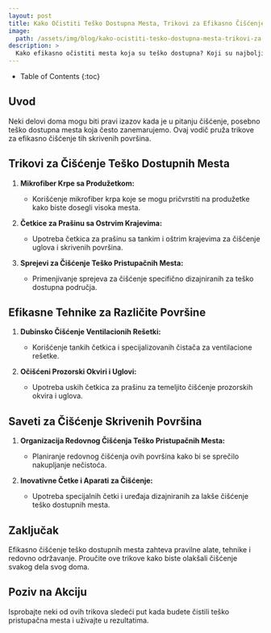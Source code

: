 ```yaml
---
layout: post
title: Kako Očistiti Teško Dostupna Mesta, Trikovi za Efikasno Čišćenje
image: 
  path: /assets/img/blog/kako-ocistiti-tesko-dostupna-mesta-trikovi-za-efikasno-ciscenje_dubinsko_pranje_ba.jpg
description: >
  Kako efikasno očistiti mesta koja su teško dostupna? Koji su najbolji trikovi za čišćenje uglova i skrivenih površina? Da li postoje sredstva koja olakšavaju čišćenje mesta koja su teško pristupačna?
---
```



- Table of Contents
{:toc}

## Uvod

Neki delovi doma mogu biti pravi izazov kada je u pitanju čišćenje, posebno teško dostupna mesta koja često zanemarujemo. Ovaj vodič pruža trikove za efikasno čišćenje tih skrivenih površina.

## Trikovi za Čišćenje Teško Dostupnih Mesta

1. **Mikrofiber Krpe sa Produžetkom:**
   - Korišćenje mikrofiber krpa koje se mogu pričvrstiti na produžetke kako biste dosegli visoka mesta.

2. **Četkice za Prašinu sa Ostrvim Krajevima:**
   - Upotreba četkica za prašinu sa tankim i oštrim krajevima za čišćenje uglova i skrivenih površina.

3. **Sprejevi za Čišćenje Teško Pristupačnih Mesta:**
   - Primenjivanje sprejeva za čišćenje specifično dizajniranih za teško dostupna područja.

## Efikasne Tehnike za Različite Površine

1. **Dubinsko Čišćenje Ventilacionih Rešetki:**
   - Korišćenje tankih četkica i specijalizovanih čistača za ventilacione rešetke.

2. **Očišćeni Prozorski Okviri i Uglovi:**
   - Upotreba uskih četkica za prašinu za temeljito čišćenje prozorskih okvira i uglova.

## Saveti za Čišćenje Skrivenih Površina

1. **Organizacija Redovnog Čišćenja Teško Pristupačnih Mesta:**
   - Planiranje redovnog čišćenja ovih površina kako bi se sprečilo nakupljanje nečistoća.

2. **Inovativne Četke i Aparati za Čišćenje:**
   - Upotreba specijalnih četki i uređaja dizajniranih za lakše čišćenje teško dostupnih mesta.

## Zaključak

Efikasno čišćenje teško dostupnih mesta zahteva pravilne alate, tehnike i redovno održavanje. Proučite ove trikove kako biste olakšali čišćenje svakog dela svog doma.

## Poziv na Akciju

Isprobajte neki od ovih trikova sledeći put kada budete čistili teško pristupačna mesta i uživajte u rezultatima.